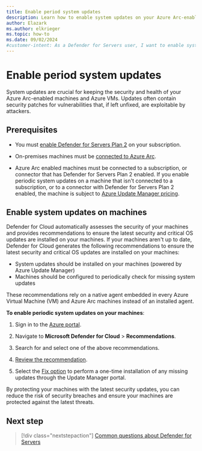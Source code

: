 ```yaml
---
title: Enable period system updates
description: Learn how to enable system updates on your Azure Arc-enabled machines and Azure VMs to keep them secure and healthy.
author: Elazark
ms.author: elkrieger
ms.topic: how-to
ms.date: 09/02/2024
#customer-intent: As a Defender for Servers user, I want to enable system updates on my Azure Arc-enabled machines and Azure VMs to keep them secure and healthy.
---
```


# Enable period system updates

System updates are crucial for keeping the security and health of your Azure Arc-enabled machines and Azure VMs. Updates often contain security patches for vulnerabilities that, if left unfixed, are exploitable by attackers. 

## Prerequisites

- You must [enable Defender for Servers Plan 2](tutorial-enable-servers-plan.md#enable-the-defender-for-servers-plan) on your subscription.

- On-premises machines must be [connected to Azure Arc](quickstart-onboard-machines.md).

- Azure Arc enabled machines must be connected to a subscription, or connector that has Defender for Servers Plan 2 enabled. If you enable periodic system updates on a machine that isn't connected to a subscription, or to a connector with Defender for Servers Plan 2 enabled, the machine is subject to [Azure Update Manager pricing](https://azure.microsoft.com/pricing/details/azure-update-management-center/).

## Enable system updates on machines

Defender for Cloud automatically assesses the security of your machines and provides recommendations to ensure the latest security and critical OS updates are installed on your machines. If your machines aren't up to date, Defender for Cloud generates the following recommendations to ensure the latest security and critical OS updates are installed on your machines:

- System updates should be installed on your machines (powered by Azure Update Manager)
- Machines should be configured to periodically check for missing system updates

These recommendations rely on a native agent embedded in every Azure Virtual Machine (VM) and Azure Arc machines instead of an installed agent.

**To enable periodic system updates on your machines**:

1. Sign in to the [Azure portal](https://portal.azure.com).

1. Navigate to **Microsoft Defender for Cloud** > **Recommendations**.

1. Search for and select one of the above recommendations.

1. [Review the recommendation](review-security-recommendations.md).

1. Select the [Fix option](implement-security-recommendations.md#use-the-fix-option) to perform a one-time installation of any missing updates through the Update Manager portal.

By protecting your machines with the latest security updates, you can reduce the risk of security breaches and ensure your machines are protected against the latest threats.

## Next step

> [!div class="nextstepaction"]
> [Common questions about Defender for Servers](faq-defender-for-servers.yml)
